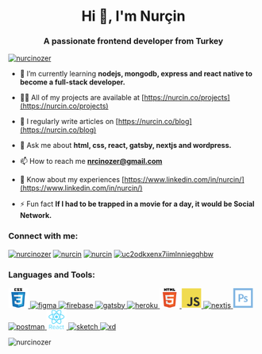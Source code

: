 <h1 align="center">Hi 👋, I'm Nurçin</h1>
<h3 align="center">A passionate frontend developer from Turkey</h3>

<p align="left"> <a href="https://twitter.com/nurcinozer" target="blank"><img src="https://img.shields.io/twitter/follow/nurcinozer?logo=twitter&style=for-the-badge" alt="nurcinozer" /></a> </p>

- 🌱 I’m currently learning **nodejs, mongodb, express and react native to become a full-stack developer.**

- 👨‍💻 All of my projects are available at [https://nurcin.co/projects](https://nurcin.co/projects)

- 📝 I regularly write articles on [https://nurcin.co/blog](https://nurcin.co/blog)

- 💬 Ask me about **html, css, react, gatsby, nextjs and wordpress.**

- 📫 How to reach me **nrcinozer@gmail.com**

- 📄 Know about my experiences [https://www.linkedin.com/in/nurcin/](https://www.linkedin.com/in/nurcin/)

- ⚡ Fun fact **If I had to be trapped in a movie for a day, it would be Social Network.**

<h3 align="left">Connect with me:</h3>
<p align="left">
<a href="https://twitter.com/nurcinozer" target="blank"><img align="center" src="https://raw.githubusercontent.com/rahuldkjain/github-profile-readme-generator/master/src/images/icons/Social/twitter.svg" alt="nurcinozer" height="30" width="40" /></a>
<a href="https://linkedin.com/in/nurcin" target="blank"><img align="center" src="https://raw.githubusercontent.com/rahuldkjain/github-profile-readme-generator/master/src/images/icons/Social/linked-in-alt.svg" alt="nurcin" height="30" width="40" /></a>
<a href="https://dribbble.com/nurcin" target="blank"><img align="center" src="https://raw.githubusercontent.com/rahuldkjain/github-profile-readme-generator/master/src/images/icons/Social/dribbble.svg" alt="nurcin" height="30" width="40" /></a>
<a href="https://www.youtube.com/channel/UC2ODKXeNX7iimlNNiEgqhBw" target="blank"><img align="center" src="https://raw.githubusercontent.com/rahuldkjain/github-profile-readme-generator/master/src/images/icons/Social/youtube.svg" alt="uc2odkxenx7iimlnniegqhbw" height="30" width="40" /></a>
</p>

<h3 align="left">Languages and Tools:</h3>
<p align="left"> <a href="https://www.w3schools.com/css/" target="_blank" rel="noreferrer"> <img src="https://raw.githubusercontent.com/devicons/devicon/master/icons/css3/css3-original-wordmark.svg" alt="css3" width="40" height="40"/> </a> <a href="https://www.figma.com/" target="_blank" rel="noreferrer"> <img src="https://www.vectorlogo.zone/logos/figma/figma-icon.svg" alt="figma" width="40" height="40"/> </a> <a href="https://firebase.google.com/" target="_blank" rel="noreferrer"> <img src="https://www.vectorlogo.zone/logos/firebase/firebase-icon.svg" alt="firebase" width="40" height="40"/> </a> <a href="https://www.gatsbyjs.com/" target="_blank" rel="noreferrer"> <img src="https://www.vectorlogo.zone/logos/gatsbyjs/gatsbyjs-icon.svg" alt="gatsby" width="40" height="40"/> </a> <a href="https://heroku.com" target="_blank" rel="noreferrer"> <img src="https://www.vectorlogo.zone/logos/heroku/heroku-icon.svg" alt="heroku" width="40" height="40"/> </a> <a href="https://www.w3.org/html/" target="_blank" rel="noreferrer"> <img src="https://raw.githubusercontent.com/devicons/devicon/master/icons/html5/html5-original-wordmark.svg" alt="html5" width="40" height="40"/> </a> <a href="https://developer.mozilla.org/en-US/docs/Web/JavaScript" target="_blank" rel="noreferrer"> <img src="https://raw.githubusercontent.com/devicons/devicon/master/icons/javascript/javascript-original.svg" alt="javascript" width="40" height="40"/> </a> <a href="https://nextjs.org/" target="_blank" rel="noreferrer"> <img src="https://cdn.worldvectorlogo.com/logos/nextjs-2.svg" alt="nextjs" width="40" height="40"/> </a> <a href="https://www.photoshop.com/en" target="_blank" rel="noreferrer"> <img src="https://raw.githubusercontent.com/devicons/devicon/master/icons/photoshop/photoshop-line.svg" alt="photoshop" width="40" height="40"/> </a> <a href="https://postman.com" target="_blank" rel="noreferrer"> <img src="https://www.vectorlogo.zone/logos/getpostman/getpostman-icon.svg" alt="postman" width="40" height="40"/> </a> <a href="https://reactjs.org/" target="_blank" rel="noreferrer"> <img src="https://raw.githubusercontent.com/devicons/devicon/master/icons/react/react-original-wordmark.svg" alt="react" width="40" height="40"/> </a> <a href="https://www.sketch.com/" target="_blank" rel="noreferrer"> <img src="https://www.vectorlogo.zone/logos/sketchapp/sketchapp-icon.svg" alt="sketch" width="40" height="40"/> </a> <a href="https://www.adobe.com/products/xd.html" target="_blank" rel="noreferrer"> <img src="https://cdn.worldvectorlogo.com/logos/adobe-xd.svg" alt="xd" width="40" height="40"/> </a> </p>

<p><img align="left" src="https://github-readme-stats.vercel.app/api/top-langs?username=nurcinozer&show_icons=true&locale=en&layout=compact" alt="nurcinozer" /></p>
